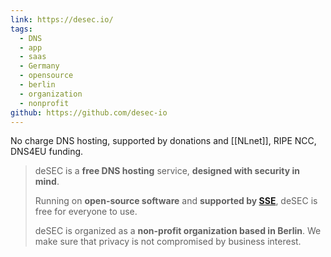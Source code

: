 ```yaml
---
link: https://desec.io/
tags:
  - DNS
  - app
  - saas
  - Germany
  - opensource
  - berlin
  - organization
  - nonprofit
github: https://github.com/desec-io
---
```

No charge DNS hosting, supported by donations and [[NLnet]], RIPE NCC, DNS4EU funding.

> deSEC is a **free DNS hosting** service, **designed with security in mind**.
>
> Running on **open-source software** and **supported by [SSE](https://securesystems.de/)**, deSEC is free for everyone to use.
> 
> deSEC is organized as a **non-profit organization based in Berlin**. We make sure that privacy is not compromised by business interest.